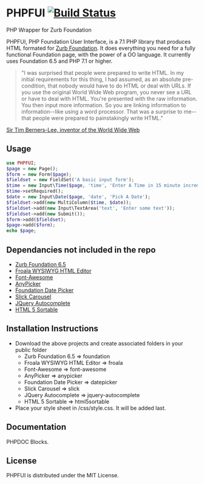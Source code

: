 # PHPFUI [![Build Status](https://travis-ci.org/phpfui/phpfui.png?branch=master)](https://travis-ci.org/phpfui/phpfui)

PHP Wrapper for Zurb Foundation

PHPFUI, PHP Foundation User Interface, is a 7.1 PHP library that produces HTML formated for [Zurb Foundation](https://foundation.zurb.com/sites/docs/).  It does everything you need for a fully functional Foundation page, with the power of a OO language. It currently uses Foundation 6.5 and PHP 7.1 or higher.

> "I was surprised that people were prepared to write HTML. In my initial requirements for this thing, I had assumed, as an absolute pre-condition, that nobody would have to do HTML or deal with URLs. If you use the original World Wide Web program, you never see a URL or have to deal with HTML. You're presented with the raw information. You then input more information. So you are linking information to information--like using a word processor. That was a surprise to me--that people were prepared to painstakingly write HTML."

[Sir Tim Berners-Lee, inventor of the World Wide Web](http://web.archive.org/web/20050831085206/http://www.w3journal.com/3/s1.interview.html)

## Usage
```PHP
use PHPFUI;
$page = new Page();
$form = new Form($page);
$fieldset = new FieldSet('A basic input form');
$time = new Input\Time($page, 'time', 'Enter A Time in 15 minute increments');
$time->setRequired();
$date = new Input\Date($page, 'date', 'Pick A Date');
$fieldset->add(new MultiColumn($time, $date));
$fieldset->add(new Input\TextArea('text', 'Enter some text'));
$fieldset->add(new Submit());
$form->add($fieldset);
$page->add($form);
echo $page;
```

## Dependancies not included in the repo
- [Zurb Foundation 6.5](https://foundation.zurb.com/sites/docs/)
- [Froala WYSIWYG HTML Editor](https://www.froala.com/wysiwyg-editor)
- [Font-Awesome](https://fortawesome.github.io/Font-Awesome/)
- [AnyPicker](https://curioussolutions.in/libraries/anypicker/)
- [Foundation Date Picker](http://foundation-datepicker.peterbeno.com)
- [Slick Carousel](http://kenwheeler.github.io/slick/)
- [JQuery Autocomplete](https://github.com/devbridge/jQuery-Autocomplete)
- [HTML 5 Sortable](http://farhadi.ir/projects/html5sortable)

## Installation Instructions
* Download the above projects and create associated folders in your public folder
  * Zurb Foundation 6.5 => foundation
  * Froala WYSIWYG HTML Editor => froala
  * Font-Awesome => font-awesome
  * AnyPicker => anypicker
  * Foundation Date Picker => datepicker
  * Slick Carousel => slick
  * JQuery Autocomplete => jquery-autocomplete
  * HTML 5 Sortable => html5sortable
* Place your style sheet in /css/style.css.  It will be added last.

## Documentation
PHPDOC Blocks.

## License
PHPFUI is distributed under the MIT License.
